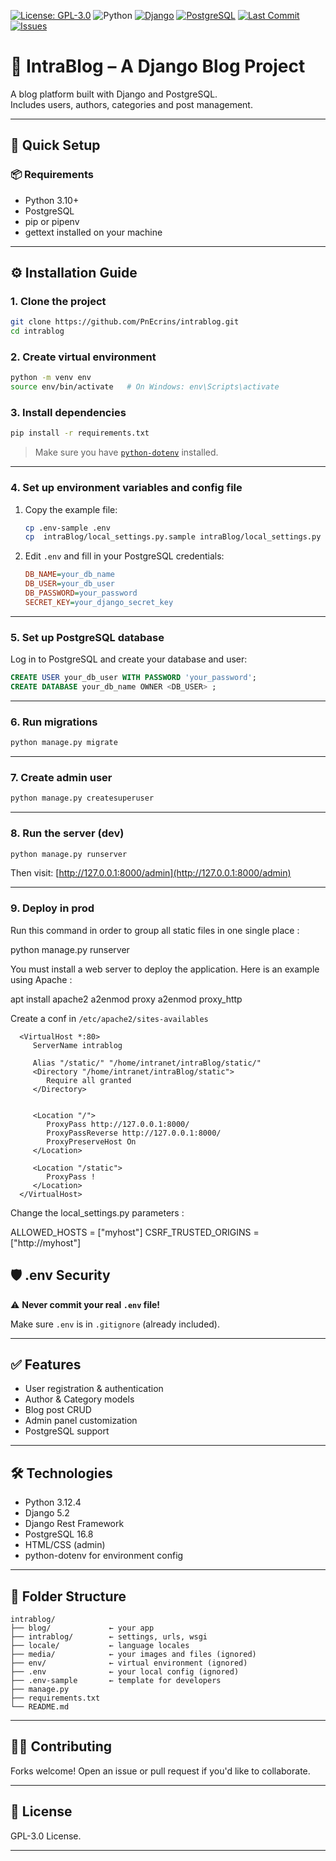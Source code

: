 [![License: GPL-3.0](https://img.shields.io/badge/License-GPLv3-blue.svg)](https://www.gnu.org/licenses/gpl-3.0)
![Python](https://img.shields.io/badge/Python-3.10%2B-blue.svg)
[![Django](https://img.shields.io/badge/Django-5.2-success)](https://www.djangoproject.com/)
[![PostgreSQL](https://img.shields.io/badge/PostgreSQL-16-blue)](https://www.postgresql.org/)
[![Last Commit](https://img.shields.io/github/last-commit/PnEcrins/intrablog)](https://github.com/PnEcrins/intrablog/commits/main)
[![Issues](https://img.shields.io/github/issues/PnEcrins/intrablog)](https://github.com/PnEcrins/intrablog/issues)

<!-- [![Build Status](https://img.shields.io/github/actions/workflow/status/PnEcrins/intrablog/django.yml?branch=main)](https://github.com/PnEcrins/intrablog/actions) -->

# 📝 IntraBlog – A Django Blog Project

A blog platform built with Django and PostgreSQL.  
Includes users, authors, categories and post management.

---

## 🚀 Quick Setup

### 📦 Requirements

- Python 3.10+
- PostgreSQL
- pip or pipenv
- gettext installed on your machine

---

## ⚙️ Installation Guide

### 1. Clone the project

```bash
git clone https://github.com/PnEcrins/intrablog.git
cd intrablog
```

### 2. Create virtual environment

```bash
python -m venv env
source env/bin/activate   # On Windows: env\Scripts\activate
```

### 3. Install dependencies

```bash
pip install -r requirements.txt
```

> Make sure you have [`python-dotenv`](https://pypi.org/project/python-dotenv/) installed.

---

### 4. Set up environment variables and config file

1. Copy the example file:

   ```bash
   cp .env-sample .env
   cp  intraBlog/local_settings.py.sample intraBlog/local_settings.py
   ```

2. Edit `.env` and fill in your PostgreSQL credentials:
   ```ini
   DB_NAME=your_db_name
   DB_USER=your_db_user
   DB_PASSWORD=your_password
   SECRET_KEY=your_django_secret_key
   ```

---

### 5. Set up PostgreSQL database

Log in to PostgreSQL and create your database and user:

```sql
CREATE USER your_db_user WITH PASSWORD 'your_password';
CREATE DATABASE your_db_name OWNER <DB_USER> ;
```

---

### 6. Run migrations

```bash
python manage.py migrate
```

---

### 7. Create admin user

```bash
python manage.py createsuperuser
```

---

### 8. Run the server (dev)

```bash
python manage.py runserver
```

Then visit: [http://127.0.0.1:8000/admin](http://127.0.0.1:8000/admin)

---

### 9. Deploy in prod

Run this command in order to group all static files in one single place :

   python manage.py runserver

You must install a web server to deploy the application. Here is an example using Apache :

   apt install apache2
   a2enmod proxy
   a2enmod proxy_http

Create a conf in `/etc/apache2/sites-availables`


      <VirtualHost *:80>
         ServerName intrablog

         Alias "/static/" "/home/intranet/intraBlog/static/"
         <Directory "/home/intranet/intraBlog/static">
            Require all granted
         </Directory>


         <Location "/">
            ProxyPass http://127.0.0.1:8000/
            ProxyPassReverse http://127.0.0.1:8000/
            ProxyPreserveHost On
         </Location>

         <Location "/static">
            ProxyPass !
         </Location>
      </VirtualHost>


Change the local_settings.py parameters :

   ALLOWED_HOSTS = ["myhost"]
   CSRF_TRUSTED_ORIGINS = ["http://myhost"]


## 🛡 .env Security

⚠️ **Never commit your real `.env` file!**

Make sure `.env` is in `.gitignore` (already included).

---

## ✅ Features

- User registration & authentication
- Author & Category models
- Blog post CRUD
- Admin panel customization
- PostgreSQL support

---

## 🛠 Technologies

- Python 3.12.4
- Django 5.2
- Django Rest Framework
- PostgreSQL 16.8
- HTML/CSS (admin)
- python-dotenv for environment config

---

## 📁 Folder Structure

```
intrablog/
├── blog/             ← your app
├── intrablog/        ← settings, urls, wsgi
├── locale/           ← language locales
├── media/            ← your images and files (ignored)
├── env/              ← virtual environment (ignored)
├── .env              ← your local config (ignored)
├── .env-sample       ← template for developers
├── manage.py
├── requirements.txt
└── README.md
```

---

## 🧑‍💻 Contributing

Forks welcome! Open an issue or pull request if you'd like to collaborate.

---

## 📜 License

GPL-3.0 License.

---
